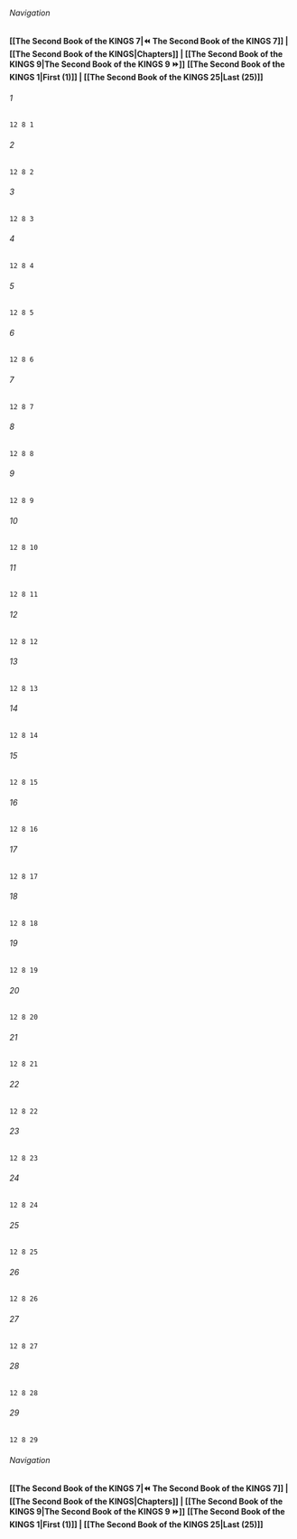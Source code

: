 
###### Navigation
**[[The Second Book of the KINGS 7|⏪ The Second Book of the KINGS 7]] | [[The Second Book of the KINGS|Chapters]] | [[The Second Book of the KINGS 9|The Second Book of the KINGS 9 ⏩]]**
**[[The Second Book of the KINGS 1|First (1)]] | [[The Second Book of the KINGS 25|Last (25)]]**

###### 1
``` verse
12 8 1 
```
###### 2
``` verse
12 8 2 
```
###### 3
``` verse
12 8 3 
```
###### 4
``` verse
12 8 4 
```
###### 5
``` verse
12 8 5 
```
###### 6
``` verse
12 8 6 
```
###### 7
``` verse
12 8 7 
```
###### 8
``` verse
12 8 8 
```
###### 9
``` verse
12 8 9 
```
###### 10
``` verse
12 8 10 
```
###### 11
``` verse
12 8 11 
```
###### 12
``` verse
12 8 12 
```
###### 13
``` verse
12 8 13 
```
###### 14
``` verse
12 8 14 
```
###### 15
``` verse
12 8 15 
```
###### 16
``` verse
12 8 16 
```
###### 17
``` verse
12 8 17 
```
###### 18
``` verse
12 8 18 
```
###### 19
``` verse
12 8 19 
```
###### 20
``` verse
12 8 20 
```
###### 21
``` verse
12 8 21 
```
###### 22
``` verse
12 8 22 
```
###### 23
``` verse
12 8 23 
```
###### 24
``` verse
12 8 24 
```
###### 25
``` verse
12 8 25 
```
###### 26
``` verse
12 8 26 
```
###### 27
``` verse
12 8 27 
```
###### 28
``` verse
12 8 28 
```
###### 29
``` verse
12 8 29 
```

###### Navigation
**[[The Second Book of the KINGS 7|⏪ The Second Book of the KINGS 7]] | [[The Second Book of the KINGS|Chapters]] | [[The Second Book of the KINGS 9|The Second Book of the KINGS 9 ⏩]]**
**[[The Second Book of the KINGS 1|First (1)]] | [[The Second Book of the KINGS 25|Last (25)]]**

